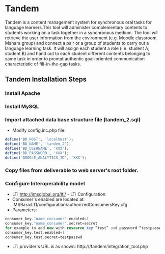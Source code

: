 Tandem
======

Tandem is a content management system for synchronous oral tasks for language learners.This tool will administer complementary contents to students working on a task together in a synchronous medium. The tool will retrieve the user information from the environment (e.g. Moodle classroom, Mahara group) and connect a pair or a group of students to carry out a language learning task. It will assign each student a role (i.e. student A, student B) and hand out to each student different contents belonging to same task in order to prompt authentic goal-oriented communication characteristic of fill-in-the-gap tasks.

## Tandem Installation Steps
### Install Apache
### Install MySQL
### Import attached data base structure file (tandem_2.sql)
* Modify config.inc.php file:
``` php
define('BD_HOST', 'localhost'); 
define('BD_NAME', 'tandem_2'); 
define('BD_USERNAME', 'XXX'); 
define('BD_PASSWORD', 'XXX'); 
define('GOOGLE_ANALYTICS_ID', 'XXX'); 
```
### Copy files from deliverable to web server's root folder.
### Configure Interoperability model
* LTI http://imsglobal.org/lti/ - LTI Configuration:
*  Consumer's enabled are located at:
 IMSBasicLTI/configuration/authorizedConsumersKey.cfg
* Parameters:
```php
consumer_key."name_consumer".enabled=1
consumer_key."name_consumer".secret=secret
for example to add new with resource key “test” and password “testpasswd” 
consumer_key.test.enabled=1
consumer_key.test.secret=testpasswd 
```
* LTI provider's URL is as shown:
http://<ip>/tandem/integration_tool.php

